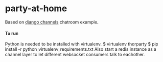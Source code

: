 # party-at-home
Based on [django channels](https://channels.readthedocs.io/en/stable/) chatroom example.
#### To run 
Python is needed to be installed with virtualenv.
$ virtualenv thorparty
$ pip install -r python\_virtualenv\_requirements.txt
Also start a redis instance as a channel layer to let different websocket consumers talk to eachother.
